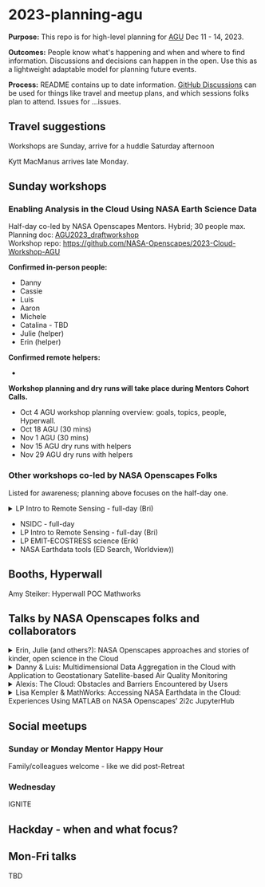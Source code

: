# 2023-planning-agu

**Purpose:** This repo is for high-level planning for [AGU](https://www.agu.org/fall-meeting) Dec 11 - 14, 2023.

**Outcomes:** People know what's happening and when and where to find information. Discussions and decisions can happen in the open. Use this as a lightweight adaptable model for planning future events.

**Process:** README contains up to date information. [GitHub Discussions](https://github.com/NASA-Openscapes/2023-planning-agu/discussions) can be used for things like travel and meetup plans, and which sessions folks plan to attend. Issues for ...issues.

## Travel suggestions

Workshops are Sunday, arrive for a huddle Saturday afternoon

Kytt MacManus arrives late Monday.

## Sunday workshops

### Enabling Analysis in the Cloud Using NASA Earth Science Data

Half-day co-led by NASA Openscapes Mentors. Hybrid; 30 people max.  
Planning doc: [AGU2023_draftworkshop](https://docs.google.com/document/d/1dOilx2mVi-HK4gout0SpYczyXpsZymL0h4bKaIQ-2ew/)  
Workshop repo: https://github.com/NASA-Openscapes/2023-Cloud-Workshop-AGU

**Confirmed in-person people:** 
- Danny 
- Cassie
- Luis
- Aaron 
- Michele
- Catalina - TBD
- Julie (helper)
- Erin (helper)

**Confirmed remote helpers:**

- 

**Workshop planning and dry runs will take place during Mentors Cohort Calls.**

- Oct 4	AGU workshop planning overview: goals, topics, people, Hyperwall.		
- Oct 18	AGU (30 mins)		
- Nov 1	AGU (30 mins)	
- Nov 15	AGU dry runs with helpers	
- Nov 29	AGU dry runs with helpers

### Other workshops co-led by NASA Openscapes Folks
Listed for awareness; planning above focuses on the half-day one.

<details>
<summary>LP Intro to Remote Sensing - full-day (Bri)</summary>
  
Workshop Title: Enabling Analysis in the Cloud Using NASA Earth Science Data (#193427)  
Date and Time: Sunday, 10 December 2023: 13:00 - 16:30 **  
Location: Moscone Center, 3022 - West  
Final Session #: SCIWS23  
Session Type: Hybrid  
</details>

- NSIDC - full-day
- LP Intro to Remote Sensing - full-day (Bri)
- LP EMIT-ECOSTRESS science (Erik)
- NASA Earthdata tools (ED Search, Worldview))

## Booths, Hyperwall

Amy Steiker: Hyperwall POC Mathworks

## Talks by NASA Openscapes folks and collaborators

<details>
<summary>Erin, Julie (and others?): NASA Openscapes approaches and stories of kinder, open science in the Cloud</summary>
  
Erin, Julie (and others?)  
Abstract ID: 1368324  
Final Paper Number and Abstract Title: SH51A-04: NASA Openscapes approaches and stories of kinder, open science in the Cloud  
Presentation Type: Oral  
Session Number and Title: SH51A: Adopting Open Science in the Heliophysics, Earth, and Space Sciences II Oral  
Session Date and Time: Friday, 15 December 2023; 08:30 – 10:00 PST  
Presentation Length: 09:00 – 09:10 PST  
Location: Moscone Center, 211 - South  
</details>

<details>
<summary>Danny & Luis: Multidimensional Data Aggregation in the Cloud with Application to Geostationary Satellite-based Air Quality Monitoring</summary>
  
Danny & Luis:  
Final Paper Number and Abstract Title: IN42B-01: Multidimensional Data Aggregation in the Cloud with Application to Geostationary Satellite-based Air Quality Monitoring  
Presentation Type: Oral  
Session Number and Title: IN42B: Maximizing the Utility and Efficiency of Scientific Research Through Analysis-Ready Data and Data Harmonization I Oral  
Session Date and Time: Thursday, 14 December 2023; 10:20 – 11:50 PST  
Presentation Length: 10:22 – 10:32 PST  
Location: Moscone Center, 2014 - West  
</details>


<details>
<summary>Alexis: The Cloud: Obstacles and Barriers Encountered by Users</summary>

Alexis, eLightning doing a re-run from my ESIP poster, with updates based on the post-it note feedback  
Abstract ID: 1360223  
Final Paper Number & Abstract Title: IN24B-02: The Cloud: Obstacles and Barriers Encountered by Users  
Presentation Type: eLightning  
Session Number and Title: IN24B: Accelerating Science: The Convergence of Inclusive Computational Resources, Cloud-Optimized Data, Open-Source Tools, and Open Collaborative Communities III eLightning  
Session Date and Time: Tuesday, 12 December 2023; 16:00 – 17:30 PST  
Location: Moscone Center, South, Hall D; eLightning Theater IV, Hall D - South  
</details>

<details>
<summary>Lisa Kempler & MathWorks: Accessing NASA Earthdata in the Cloud: Experiences Using MATLAB on NASA Openscapes’ 2i2c JupyterHub</summary>

Abstract ID: 1281461  
Final Paper Number and Abstract Title: IN21A-02: Accessing NASA Earthdata in the Cloud: Experiences Using MATLAB on NASA Openscapes’ 2i2c JupyterHub  
Presentation Type: Oral  
Session Date and Time: Tuesday, 12 December 2023; 08:30 - 10:00 PST  
Session Number and Title: IN21A: Accelerating Science: The Convergence of Inclusive Computational Resources, Cloud-Optimized Data, Open-Source Tools, and Open Collaborative Communities I Oral  
</details>

## Social meetups
### Sunday or Monday Mentor Happy Hour

Family/colleagues welcome - like we did post-Retreat

### Wednesday 

IGNITE

## Hackday - when and what focus?

## Mon-Fri talks

TBD
